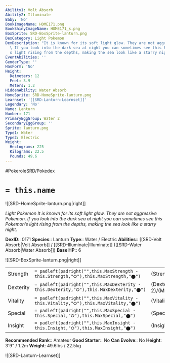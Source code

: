 ```yaml
---
Ability1: Volt Absorb
Ability2: Illuminate
Baby: 'No'
BookImageName: HOME171.png
BookShinyImageName: HOME171_s.png
BoxSprite: SRD-BoxSprite-lanturn.png
DexCategory: Light Pokemon
DexDescription: "It is known for its soft light glow. They are not aggressive Pokemon.\
  \ If you look into the dark sea at night you can sometimes see this Pokemon\u2019\
  s light rising from the depths, making the sea look like a starry night."
EventAbilities: ''
GenderType: ''
HasForm: 'No'
Height:
  Deimeters: 12
  Feet: 3.9
  Meters: 1.2
HiddenAbility: Water Absorb
HomeSprite: SRD-HomeSprite-lanturn.png
Learnset: '[[SRD-Lanturn-Learnset]]'
Legendary: 'No'
Name: Lanturn
Number: 171
PrimaryEggGroup: Water 2
SecondaryEggGroup: ''
Sprite: lanturn.png
Type1: Water
Type2: Electric
Weight:
  Hectograms: 225
  Kilograms: 22.5
  Pounds: 49.6
---
```


#PokeroleSRD/Pokedex

# `= this.name`

![[SRD-HomeSprite-lanturn.png|right]]

*Light Pokemon*
*It is known for its soft light glow. They are not aggressive Pokemon. If you look into the dark sea at night you can sometimes see this Pokemon’s light rising from the depths, making the sea look like a starry night.*

**DexID**:: 0171
**Species**:: Lanturn
**Type**:: Water / Electric
**Abilities**:: [[SRD-Volt Absorb|Volt Absorb]] / [[SRD-Illuminate|Illuminate]] ([[SRD-Water Absorb|Water Absorb]])
**Base HP**:: 6

![[SRD-BoxSprite-lanturn.png|right]]

|           |                                                                                        |                                          |
| --------- | -------------------------------------------------------------------------------------- | ---------------------------------------- |
| Strength  | `= padleft(padright("",this.MaxStrength - this.Strength,"⭘"),this.MaxStrength,"⬤")`    | (Strength::2)/(MaxStrength::4)   |
| Dexterity | `= padleft(padright("",this.MaxDexterity - this.Dexterity,"⭘"),this.MaxDexterity,"⬤")` | (Dexterity:: 2)/(MaxDexterity::4) |
| Vitality  | `= padleft(padright("",this.MaxVitality - this.Vitality,"⭘"),this.MaxVitality,"⬤")`    | (Vitality::2)/(MaxVitality::4)   |
| Special   | `= padleft(padright("",this.MaxSpecial - this.Special,"⭘"),this.MaxSpecial,"⬤")`       | (Special::2)/(MaxSpecial::5)     |
| Insight   | `= padleft(padright("",this.MaxInsight - this.Insight,"⭘"),this.MaxInsight,"⬤")`       | (Insight::2)/(MaxInsight::5)     |

**Recommended Rank**:: Amateur
**Good Starter**:: No
**Can Evolve**:: No
**Height**: 3'9" / 1.2m
**Weight**: 49.6lbs / 22.5kg

![[SRD-Lanturn-Learnset]]
